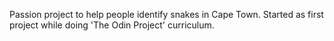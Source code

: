 Passion project to help people identify snakes in Cape Town. 
Started as first project while doing 'The Odin Project' curriculum. 
